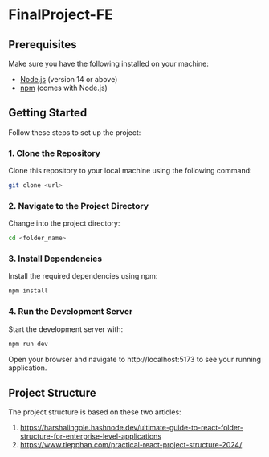 # FinalProject-FE

## Prerequisites

Make sure you have the following installed on your machine:

- [Node.js](https://nodejs.org/) (version 14 or above)
- [npm](https://www.npmjs.com/) (comes with Node.js)

## Getting Started

Follow these steps to set up the project:

### 1. Clone the Repository

Clone this repository to your local machine using the following command:

```sh
git clone <url>
```

### 2. Navigate to the Project Directory
Change into the project directory:

```sh
cd <folder_name>
```

### 3. Install Dependencies
Install the required dependencies using npm:

```sh
npm install
```
### 4. Run the Development Server
Start the development server with:

```sh
npm run dev
```
Open your browser and navigate to http://localhost:5173 to see your running application.

## Project Structure

The project structure is based on these two articles:
1. https://harshalingole.hashnode.dev/ultimate-guide-to-react-folder-structure-for-enterprise-level-applications
2. https://www.tiepphan.com/practical-react-project-structure-2024/ 
